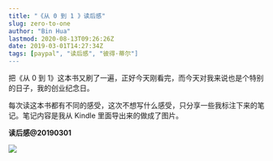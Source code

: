 ```yaml
---
title: "《从 0 到 1 》读后感"
slug: zero-to-one
author: "Bin Hua"
lastmod: 2020-08-13T09:26:26Z
date: 2019-03-01T14:27:34Z
tags: [paypal", "读后感", "彼得·蒂尔"]
---
```


把《从 0  到 1》这本书又刷了一遍，正好今天刚看完，而今天对我来说也是个特别的日子，我的创业纪念日。

每次读这本书都有不同的感受，这次不想写什么感受，只分享一些我标注下来的笔记。笔记内容是我从 Kindle 里面导出来的做成了图片。

**读后感@20190301**

![](/imgs/notesofzerotoone.jpg)